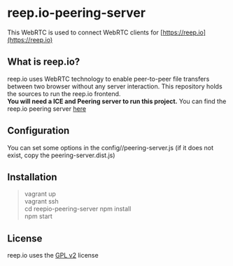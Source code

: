 reep.io-peering-server
=======
This WebRTC is used to connect WebRTC clients for [https://reep.io](https://reep.io)

What is reep.io?
---
reep.io uses WebRTC technology to enable peer-to-peer file transfers between two browser without any server interaction. 
This repository holds the sources to run the reep.io frontend.  
**You will need a ICE and Peering server to run this project.** You can find the reep.io peering server [here](https://github.com/KodeKraftwerk/reepio-peering-server)

Configuration
---
You can set some options in the config/<env>/peering-server.js (if it does not exist, copy the peering-server.dist.js)

Installation
---
> vagrant up  
> vagrant ssh  
> cd reepio-peering-server
> npm install  
> npm start

License
---
reep.io uses the [GPL v2](http://www.gnu.org/licenses/gpl-2.0.html) license  
